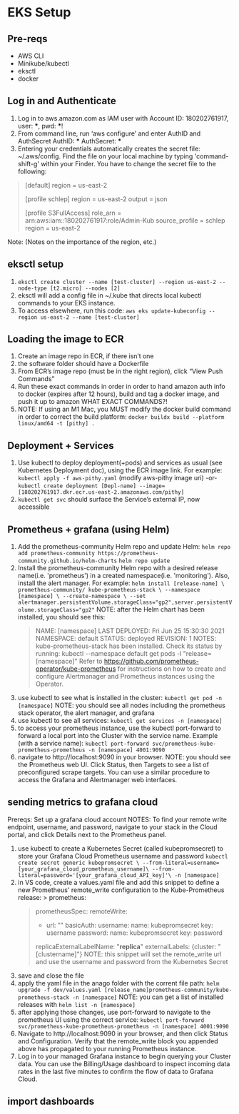 # EKS Setup

## Pre-reqs

- AWS CLI
- Minikube/kubectl
- eksctl
- docker

## Log in and Authenticate

1. Log in to aws.amazon.com as IAM user with Account ID: 180202761917, user: **\***, pwd: **\***!
2. From command line, run ‘aws configure’ and enter AuthID and AuthSecret
   AuthID: **\***
   AuthSecret: **\***
3. Entering your credentials automatically creates the secret file: ~/.aws/config. Find the file on your local machine by typing 'command-shift-g' within your Finder. You have to change the secret file to the following:

> [default]
> region = us-east-2
>
> [profile schlep]
> region = us-east-2
> output = json
>
> [profile S3FullAccess]
> role_arn = arn:aws:iam::180202761917:role/Admin-Kub
> source_profile = schlep
> region = us-east-2

Note: (Notes on the importance of the region, etc.)

## eksctl setup

1. `eksctl create cluster --name [test-cluster] --region us-east-2 --node-type [t2.micro] --nodes [2]`
2. eksctl will add a config file in ~/.kube that directs local kubectl commands to your EKS instance.
3. To access elsewhere, run this code:
   `aws eks update-kubeconfig --region us-east-2 --name [test-cluster]`

## Loading the image to ECR

1. Create an image repo in ECR, if there isn’t one
2. the software folder should have a Dockerfile
3. From ECR’s image repo (must be in the right region), click “View Push Commands”
4. Run these exact commands in order in order to hand amazon auth info to docker (expires after 12 hours), build and tag a docker image, and push it up to amazon
   WHAT EXACT COMMANDS?!
5. NOTE: If using an M1 Mac, you MUST modify the docker build command in order to correct the build platform:
   `docker buildx build --platform linux/amd64 -t [pithy] .`

## Deployment + Services

1. Use kubectl to deploy deployment(+pods) and services as usual (see Kubernetes Deployment doc), using the ECR image link. For example:
   `kubectl apply -f aws-pithy.yaml` (modify aws-pithy image uri) -or-
   `kubectl create deployment [Depl-name] --image=[180202761917.dkr.ecr.us-east-2.amazonaws.com/pithy]`
2. `kubectl get svc` should surface the Service’s external IP, now accessible

## Prometheus + grafana (using Helm)

1. Add the prometheus-community Helm repo and update Helm:
   `helm repo add prometheus-community https://prometheus-community.github.io/helm-charts`
   `helm repo update`
2. Install the prometheus-community Helm repo with a desired release name(i.e. 'prometheus') in a created namespace(i.e. 'monitoring'). Also, install the alert manager. For example:
   `helm install [release-name] \ prometheus-community/ kube-prometheus-stack \ --namespace [namespace] \ --create-namespace \ --set alertmanager.persistentVolume.storageClass="gp2",server.persistentVolume.storageClass="gp2"`
   NOTE: after the Helm chart has been installed, you should see this:
   > NAME: [namespace]
   > LAST DEPLOYED: Fri Jun 25 15:30:30 2021
   > NAMESPACE: default
   > STATUS: deployed
   > REVISION: 1
   > NOTES:
   > kube-prometheus-stack has been installed. Check its status by running:
   > kubectl --namespace default get pods -l "release=[namespace]"
   > Refer to https://github.com/prometheus-operator/kube-prometheus for instructions on how to create and configure Alertmanager and Prometheus instances using the Operator.
3. use kubectl to see what is installed in the cluster:
   `kubectl get pod -n [namespace]`
   NOTE: you should see all nodes including the prometheus stack operator, the alert manager, and grafana
4. use kubectl to see all services:
   `kubectl get services -n [namespace]`
5. to access your prometheus instance, use the kubectl port-forward to forward a local port into the Cluster with the service name. Example (with a service name):
   `kubectl port-forward svc/prometheus-kube-prometheus-prometheus -n [namespace] 4001:9090`
6. navigate to http://localhost:9090 in your browser.
   NOTE: you should see the Prometheus web UI. Click Status, then Targets to see a list of preconfigured scrape targets. You can use a similar procedure to access the Grafana and Alertmanager web interfaces.

## sending metrics to grafana cloud

Prereqs: Set up a grafana cloud account
NOTES:
To find your remote write endpoint, username, and password, navigate to your stack in the Cloud portal, and click Details next to the Prometheus panel.

1.  use kubectl to create a Kubernetes Secret (called kubepromsecret) to store your Grafana Cloud Prometheus username and password
    `kubectl create secret generic kubepromsecret \ --from-literal=username=[your_grafana_cloud_prometheus_username]\ --from-literal=password='[your_grafana_cloud_API_key]'\ -n [namespace]`
2.  in VS code, create a values.yaml file and add this snippet to define a new Prometheus' remote_write configuration to the Kube-Prometheus release: > prometheus:
    > prometheusSpec:
    > remoteWrite:
    >
    > - url: "<Your Cloud Prometheus instance remote_write endpoint>"
    >   basicAuth:
    >   username:
    >   name: kubepromsecret
    >   key: username
    >   password:
    >   name: kubepromsecret
    >   key: password
    >
    > replicaExternalLabelName: "**replica**"
    > externalLabels: {cluster: "[clustername]"}
        NOTE: this snippet will set the remote_write url and use the username and password from the Kubernetes Secret
3.  save and close the file
4.  apply the yaml file in the anago folder with the corrent file path:
    `helm upgrade -f dev/values.yaml [release_name]prometheus-community/kube-prometheus-stack -n [namespace]`
    NOTE: you can get a list of installed releases with `helm list -n [namespace]`
5.  after applying those changes, use port-forward to navigate to the prometheus UI using the correct service:
    `kubectl port-forward svc/prometheus-kube-prometheus-prometheus -n [namespace] 4001:9090`
6.  Navigate to http://localhost:9090 in your browser, and then click Status and Configuration. Verify that the remote_write block you appended above has propagated to your running Prometheus instance.
7.  Log in to your managed Grafana instance to begin querying your Cluster data. You can use the Billing/Usage dashboard to inspect incoming data rates in the last five minutes to confirm the flow of data to Grafana Cloud.

## import dashboards
